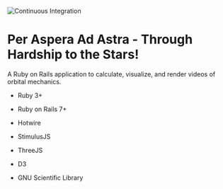 ![Continuous Integration](https://github.com/CountryRoadsTech/PerAsperaAdAstra/actions/workflows/continuous_integration/badge.svg)

# Per Aspera Ad Astra - Through Hardship to the Stars!

A Ruby on Rails application to calculate, visualize, and render videos of orbital mechanics.

 * Ruby 3+

 * Ruby on Rails 7+

 * Hotwire

 * StimulusJS

 * ThreeJS

 * D3

 * GNU Scientific Library
